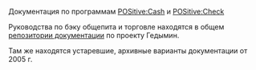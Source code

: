 Документация по программам [POSitive:Cash](http://gsbelarus.com/pw/front-page/solutions/logistic/retail-pos/) и [POSitive:Check](http://gsbelarus.com/pw/front-page/solutions/catering/restaurant-front/)

Руководства по бэку общепита и торговле находятся в общем [репозитории документации](https://github.com/gsbelarus/gedemin-doc) по проекту Гедымин.

Там же находятся устаревшие, архивные варианты документации от 2005 г.
